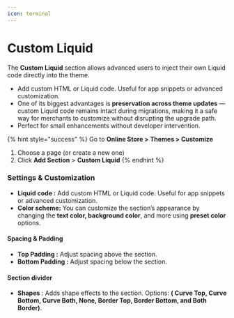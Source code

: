 ```yaml
---
icon: terminal
---
```


# Custom Liquid

The **Custom Liquid** section allows advanced users to inject their own Liquid code directly into the theme.

* Add custom HTML or Liquid code. Useful for app snippets or advanced customization.
* One of its biggest advantages is **preservation across theme updates** — custom Liquid code remains intact during migrations, making it a safe way for merchants to customize without disrupting the upgrade path.
* Perfect for small enhancements without developer intervention.

{% hint style="success" %}
Go to **Online Store > Themes > Customize**

1. Choose a page (or create a new one)
2. Click **Add Section** > **Custom Liquid**
{% endhint %}

### Settings & Customization

* **Liquid code :** Add custom HTML or Liquid code. Useful for app snippets or advanced customization.
* **Color scheme:** You can customize the section’s appearance by changing the **text color, background color**, and more using **preset color** options.

#### **Spacing & Padding**

* **Top Padding :** Adjust spacing above the section.
* **Bottom Padding :** Adjust spacing below the section.

#### Section divider

* **Shapes** : Adds shape effects to the section. Options: **( Curve Top, Curve Bottom, Curve Both, None, Border Top, Border Bottom, and Both Border)**.

####
